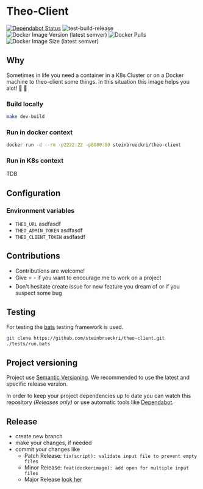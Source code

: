 # Theo-Client

[![Dependabot Status](https://api.dependabot.com/badges/status?host=github&repo=steinbrueckri/theo-client)](https://dependabot.com)
![test-build-release](https://github.com/steinbrueckri/theo-client/workflows/test-build-release/badge.svg)
![Docker Image Version (latest semver)](https://img.shields.io/docker/v/steinbrueckri/theo-client)
![Docker Pulls](https://img.shields.io/docker/pulls/steinbrueckri/theo-client)
![Docker Image Size (latest semver)](https://img.shields.io/docker/image-size/steinbrueckri/theo-client)

## Why

Sometimes in life you need a container in a K8s Cluster or on a Docker machine to theo-client some things.
In this situation this image helps you alot! 🎉 🙌

### Build locally

```sh
make dev-build
```

### Run in docker context

```sh
docker run -d --rm -p2222:22 -p8080:80 steinbrueckri/theo-client
```

### Run in K8s context

TDB

## Configuration

### Environment variables

- `THEO_URL` asdfasdf
- `THEO_ADMIN_TOKEN` asdfasdf
- `THEO_CLIENT_TOKEN` asdfasdf

## Contributions

- Contributions are welcome!
- Give :star: - if you want to encourage me to work on a project
- Don't hesitate create issue for new feature you dream of or if you suspect some bug

## Testing

For testing the [bats](https://github.com/bats-core/bats-core#installation) testing framework is used.

```bash
git clone https://github.com/steinbrueckri/theo-client.git
./tests/run.bats
```

## Project versioning

Project use [Semantic Versioning](https://semver.org/).
We recommended to use the latest and specific release version.

In order to keep your project dependencies up to date you can watch this repository *(Releases only)*
or use automatic tools like [Dependabot](https://dependabot.com/).

## Release

- create new branch
- make your changes, if needed
- commit your changes like
  - Patch Release: `fix(script): validate input file to prevent empty files`
  - Minor Release: `feat(dockerimage): add open for multiple input files`
  - Major Release [look her](https://github.com/mathieudutour/github-tag-action/blob/master/README.md)
